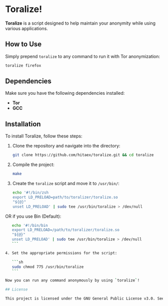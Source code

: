 
# Toralize!

**Toralize** is a script designed to help maintain your anonymity while using various applications.

## How to Use

Simply prepend `toralize` to any command to run it with Tor anonymization:

```sh
toralize firefox
```

## Dependencies

Make sure you have the following dependencies installed:

- **Tor**
- **GCC**

## Installation

To install Toralize, follow these steps:

1. Clone the repository and navigate into the directory:

    ```sh
    git clone https://github.com/hitaex/toralize.git && cd toralize
    ```

2. Compile the project:

    ```sh
    make
    ```

3. Create the `toralize` script and move it to `/usr/bin/`:

    ```sh
    echo '#!/bin/zsh
    export LD_PRELOAD=path/to/toralizer/toralize.so
    "${@}"
    unset LD_PRELOAD' | sudo tee /usr/bin/toralize > /dev/null
    ```
OR if you use Bin (Default):
 ```sh
    echo '#!/bin/bin
    export LD_PRELOAD=/path/to/toralizer/toralize.so
    "${@}"
    unset LD_PRELOAD' | sudo tee /usr/bin/toralize > /dev/null
    ```

4. Set the appropriate permissions for the script:

    ```sh
    sudo chmod 775 /usr/bin/toralize
    ```

Now you can run any command anonymously by using `toralize`!

## License

This project is licensed under the GNU General Public License v3.0. See the [LICENSE](https://www.gnu.org/licenses/gpl-3.0.en.html) file for details.
